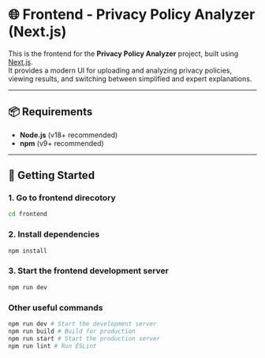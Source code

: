 # 🌐 Frontend - Privacy Policy Analyzer (Next.js)

This is the frontend for the **Privacy Policy Analyzer** project, built using [Next.js](https://nextjs.org/).  
It provides a modern UI for uploading and analyzing privacy policies, viewing results, and switching between simplified and expert explanations.

---

## 📦 Requirements

- **Node.js** (v18+ recommended)
- **npm** (v9+ recommended)

---

## 🚀 Getting Started

### 1. Go to frontend direcotory

```bash
cd frontend
```

### 2. Install dependencies
```bash
npm install
```

### 3. Start the frontend development server
```bash
npm run dev
```

### Other useful commands

```bash
npm run dev # Start the development server
npm run build # Build for production
npm run start # Start the production server
npm run lint # Run ESLint
```